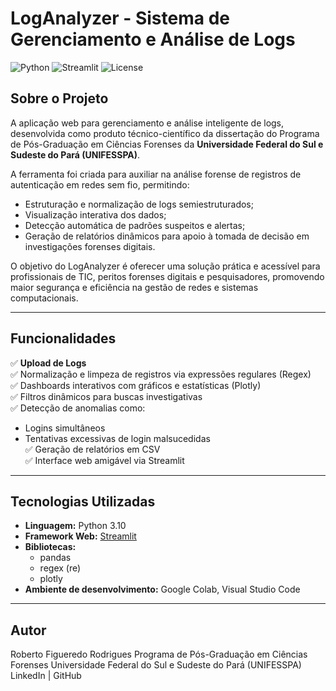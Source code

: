 # LogAnalyzer - Sistema de Gerenciamento e Análise de Logs

![Python](https://img.shields.io/badge/Python-3.10-blue.svg)
![Streamlit](https://img.shields.io/badge/Streamlit-Framework-red)
![License](https://img.shields.io/badge/license-MIT-green.svg)

## Sobre o Projeto

A aplicação web para gerenciamento e análise inteligente de logs, desenvolvida como produto técnico-científico da dissertação do Programa de Pós-Graduação em Ciências Forenses da **Universidade Federal do Sul e Sudeste do Pará (UNIFESSPA)**.

A ferramenta foi criada para auxiliar na análise forense de registros de autenticação em redes sem fio, permitindo:
- Estruturação e normalização de logs semiestruturados;
- Visualização interativa dos dados;
- Detecção automática de padrões suspeitos e alertas;
- Geração de relatórios dinâmicos para apoio à tomada de decisão em investigações forenses digitais.

O objetivo do LogAnalyzer é oferecer uma solução prática e acessível para profissionais de TIC, peritos forenses digitais e pesquisadores, promovendo maior segurança e eficiência na gestão de redes e sistemas computacionais.

---

## Funcionalidades

✅ **Upload de Logs**  
✅ Normalização e limpeza de registros via expressões regulares (Regex)  
✅ Dashboards interativos com gráficos e estatísticas (Plotly)  
✅ Filtros dinâmicos para buscas investigativas  
✅ Detecção de anomalias como:
  - Logins simultâneos
  - Tentativas excessivas de login malsucedidas  
✅ Geração de relatórios em CSV  
✅ Interface web amigável via Streamlit

---

## Tecnologias Utilizadas

- **Linguagem:** Python 3.10
- **Framework Web:** [Streamlit](https://streamlit.io/)
- **Bibliotecas:** 
  - pandas
  - regex (re)
  - plotly
- **Ambiente de desenvolvimento:** Google Colab, Visual Studio Code

---

## Autor
Roberto Figueredo Rodrigues
Programa de Pós-Graduação em Ciências Forenses
Universidade Federal do Sul e Sudeste do Pará (UNIFESSPA)
LinkedIn | GitHub
